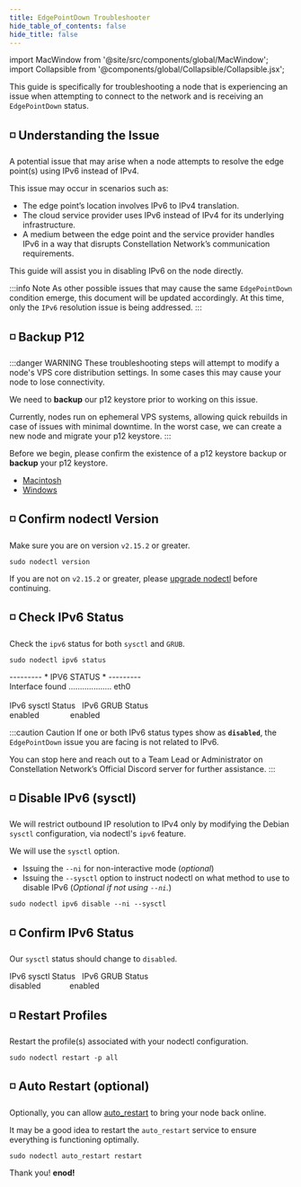 ```yaml
---
title: EdgePointDown Troubleshooter
hide_table_of_contents: false
hide_title: false
---
```


import MacWindow from '@site/src/components/global/MacWindow';
import Collapsible from '@components/global/Collapsible/Collapsible.jsx';

<head>
  <title>Constellation nodectl utility</title>
  <meta
    name="description"
    content="nodectl utility EdgePointDown troubleshooting"
  />
</head>

This guide is specifically for troubleshooting a node that is experiencing an issue when attempting to connect to the network and is receiving an `EdgePointDown` status.

## ◽ Understanding the Issue
A potential issue that may arise when a node attempts to resolve the edge point(s) using IPv6 instead of IPv4.

This issue may occur in scenarios such as:

-	The edge point’s location involves IPv6 to IPv4 translation.
-	The cloud service provider uses IPv6 instead of IPv4 for its underlying infrastructure.
-	A medium between the edge point and the service provider handles IPv6 in a way that disrupts Constellation Network’s communication requirements.

This guide will assist you in disabling IPv6 on the node directly.

:::info Note
As other possible issues that may cause the same `EdgePointDown` condition emerge, this document will be updated accordingly.  At this time, only the `IPv6` resolution issue is being addressed.
:::

## ◽ Backup P12 
:::danger WARNING
These troubleshooting steps will attempt to modify a node's VPS core distribution settings.  In some cases this may cause your node to lose connectivity.  

We need to **backup** our p12 keystore prior to working on this issue.  

Currently, nodes run on ephemeral VPS systems, allowing quick rebuilds in case of issues with minimal downtime. In the worst case, we can create a new node and migrate your p12 keystore. 
:::

Before we begin, please confirm the existence of a p12 keystore backup or **backup** your p12 keystore.
- [Macintosh](/validate/resources/p12-backup-mac)
- [Windows](/validate/resources/p12-backup-win)

## ◽ Confirm nodectl Version
Make sure you are on version `v2.15.2` or greater.
```
sudo nodectl version
```
If you are not on `v2.15.2` or greater, please [upgrade nodectl](/validate/quick-start/upgrade-nodectl-quickstart) before continuing.


## ◽ Check IPv6 Status
Check the `ipv6` status for both `sysctl` and `GRUB`.
```
sudo nodectl ipv6 status
```

<MacWindow>
--------- * IPV6 STATUS * ---------<br />
Interface found ................... eth0<br />
<br />
IPv6 sysctl Status&nbsp;&nbsp;&nbsp;IPv6 GRUB Status<br />
enabled&nbsp;&nbsp;&nbsp;&nbsp;&nbsp;&nbsp;&nbsp;&nbsp;&nbsp;&nbsp;&nbsp;&nbsp;&nbsp;&nbsp;enabled<br />
</MacWindow>

:::caution Caution 
If one or both IPv6 status types show as **`disabled`**, the `EdgePointDown` issue you are facing is not related to IPv6. 

You can stop here and reach out to a Team Lead or Administrator on Constellation Network’s Official Discord server for further assistance.
:::

## ◽ Disable IPv6 (sysctl)
We will restrict outbound IP resolution to IPv4 only by modifying the Debian `sysctl` configuration, via nodectl's `ipv6` feature.

We will use the `sysctl` option.

- Issuing the `--ni` for non-interactive mode (*optional*)
- Issuing the `--sysctl` option to instruct nodectl on what method to use to disable IPv6 (*Optional if not using `--ni`.*)

```
sudo nodectl ipv6 disable --ni --sysctl
```

## ◽ Confirm IPv6 Status 
Our `sysctl` status should change to `disabled`.

<MacWindow>
IPv6 sysctl Status&nbsp;&nbsp;&nbsp;IPv6 GRUB Status<br />
disabled&nbsp;&nbsp;&nbsp;&nbsp;&nbsp;&nbsp;&nbsp;&nbsp;&nbsp;&nbsp;&nbsp;&nbsp;&nbsp;enabled<br />
</MacWindow>

## ◽ Restart Profiles
Restart the profile(s) associated with your nodectl configuration. 

```
sudo nodectl restart -p all
```

## ◽ Auto Restart (optional)
Optionally, you can allow [auto_restart](/validate/automated/nodectl-autorestart) to bring your node back online.

It may be a good idea to restart the `auto_restart` service to ensure everything is functioning optimally.

```
sudo nodectl auto_restart restart
```

Thank you! **enod!**